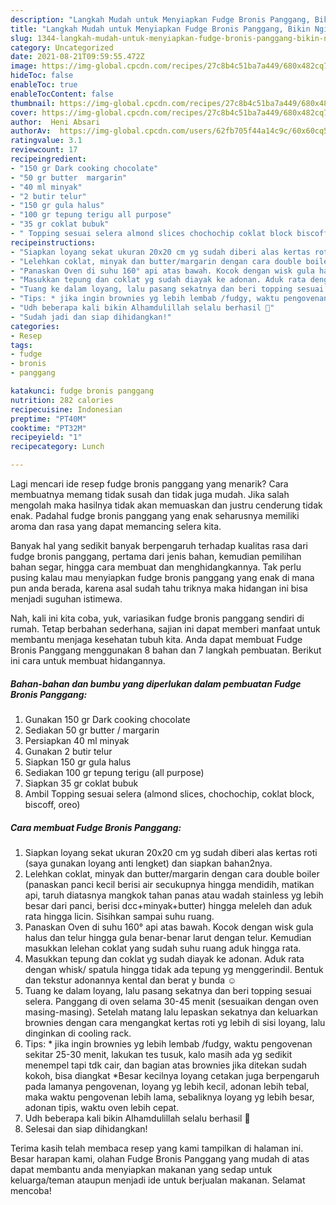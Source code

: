 ```yaml
---
description: "Langkah Mudah untuk Menyiapkan Fudge Bronis Panggang, Bikin Ngiler"
title: "Langkah Mudah untuk Menyiapkan Fudge Bronis Panggang, Bikin Ngiler"
slug: 1344-langkah-mudah-untuk-menyiapkan-fudge-bronis-panggang-bikin-ngiler
category: Uncategorized
date: 2021-08-21T09:59:55.472Z
image: https://img-global.cpcdn.com/recipes/27c8b4c51ba7a449/680x482cq70/fudge-bronis-panggang-foto-resep-utama.jpg
hideToc: false
enableToc: true
enableTocContent: false
thumbnail: https://img-global.cpcdn.com/recipes/27c8b4c51ba7a449/680x482cq70/fudge-bronis-panggang-foto-resep-utama.jpg
cover: https://img-global.cpcdn.com/recipes/27c8b4c51ba7a449/680x482cq70/fudge-bronis-panggang-foto-resep-utama.jpg
author:  Heni Absari
authorAv:  https://img-global.cpcdn.com/users/62fb705f44a14c9c/60x60cq50/avatar.jpg
ratingvalue: 3.1
reviewcount: 17
recipeingredient:
- "150 gr Dark cooking chocolate"
- "50 gr butter  margarin"
- "40 ml minyak"
- "2 butir telur"
- "150 gr gula halus"
- "100 gr tepung terigu all purpose"
- "35 gr coklat bubuk"
- " Topping sesuai selera almond slices chochochip coklat block biscoff oreo"
recipeinstructions:
- "Siapkan loyang sekat ukuran 20x20 cm yg sudah diberi alas kertas roti (saya gunakan loyang anti lengket) dan siapkan bahan2nya."
- "Lelehkan coklat, minyak dan butter/margarin dengan cara double boiler (panaskan panci kecil berisi air secukupnya hingga mendidih, matikan api, taruh diatasnya mangkok tahan panas atau wadah stainless yg lebih besar dari panci, berisi dcc+minyak+butter) hingga meleleh dan aduk rata hingga licin. Sisihkan sampai suhu ruang."
- "Panaskan Oven di suhu 160° api atas bawah. Kocok dengan wisk gula halus dan telur hingga gula benar-benar larut dengan telur. Kemudian masukkan lelehan coklat yang sudah suhu ruang aduk hingga rata."
- "Masukkan tepung dan coklat yg sudah diayak ke adonan. Aduk rata dengan whisk/ spatula hingga tidak ada tepung yg menggerindil. Bentuk dan tekstur adonannya kental dan berat y bunda ☺️"
- "Tuang ke dalam loyang, lalu pasang sekatnya dan beri topping sesuai selera. Panggang di oven selama 30-45 menit (sesuaikan dengan oven masing-masing). Setelah matang lalu lepaskan sekatnya dan keluarkan brownies dengan cara mengangkat kertas roti yg lebih di sisi loyang, lalu dinginkan di cooling rack."
- "Tips: * jika ingin brownies yg lebih lembab /fudgy, waktu pengovenan sekitar 25-30 menit, lakukan tes tusuk, kalo masih ada yg sedikit menempel tapi tdk cair, dan bagian atas brownies jika ditekan sudah kokoh, bisa diangkat *Besar kecilnya loyang cetakan juga berpengaruh pada lamanya pengovenan, loyang yg lebih kecil, adonan lebih tebal, maka waktu pengovenan lebih lama, sebaliknya loyang yg lebih besar, adonan tipis, waktu oven lebih cepat."
- "Udh beberapa kali bikin Alhamdulillah selalu berhasil 🥰"
- "Sudah jadi dan siap dihidangkan!"
categories:
- Resep
tags:
- fudge
- bronis
- panggang

katakunci: fudge bronis panggang 
nutrition: 282 calories
recipecuisine: Indonesian
preptime: "PT40M"
cooktime: "PT32M"
recipeyield: "1"
recipecategory: Lunch

---
```



Lagi mencari ide resep fudge bronis panggang yang menarik? Cara membuatnya memang tidak susah dan tidak juga mudah. Jika salah mengolah maka hasilnya tidak akan memuaskan dan justru cenderung tidak enak. Padahal fudge bronis panggang yang enak seharusnya memiliki aroma dan rasa yang dapat memancing selera kita.


Banyak hal yang sedikit banyak berpengaruh terhadap kualitas rasa dari fudge bronis panggang, pertama dari jenis bahan, kemudian pemilihan bahan segar, hingga cara membuat dan menghidangkannya. Tak perlu pusing kalau mau menyiapkan fudge bronis panggang yang enak di mana pun anda berada, karena asal sudah tahu triknya maka hidangan ini bisa menjadi suguhan istimewa.




Nah, kali ini kita coba, yuk, variasikan fudge bronis panggang sendiri di rumah. Tetap berbahan sederhana, sajian ini dapat memberi manfaat untuk membantu menjaga kesehatan tubuh kita. Anda dapat membuat Fudge Bronis Panggang menggunakan 8 bahan dan 7 langkah pembuatan. Berikut ini cara untuk membuat hidangannya.

<!--inarticleads1-->

##### Bahan-bahan dan bumbu yang diperlukan dalam pembuatan Fudge Bronis Panggang:

1. Gunakan 150 gr Dark cooking chocolate
1. Sediakan 50 gr butter / margarin
1. Persiapkan 40 ml minyak
1. Gunakan 2 butir telur
1. Siapkan 150 gr gula halus
1. Sediakan 100 gr tepung terigu (all purpose)
1. Siapkan 35 gr coklat bubuk
1. Ambil  Topping sesuai selera (almond slices, chochochip, coklat block, biscoff, oreo)




<!--inarticleads2-->

##### Cara membuat Fudge Bronis Panggang:

1. Siapkan loyang sekat ukuran 20x20 cm yg sudah diberi alas kertas roti (saya gunakan loyang anti lengket) dan siapkan bahan2nya.
1. Lelehkan coklat, minyak dan butter/margarin dengan cara double boiler (panaskan panci kecil berisi air secukupnya hingga mendidih, matikan api, taruh diatasnya mangkok tahan panas atau wadah stainless yg lebih besar dari panci, berisi dcc+minyak+butter) hingga meleleh dan aduk rata hingga licin. Sisihkan sampai suhu ruang.
1. Panaskan Oven di suhu 160° api atas bawah. Kocok dengan wisk gula halus dan telur hingga gula benar-benar larut dengan telur. Kemudian masukkan lelehan coklat yang sudah suhu ruang aduk hingga rata.
1. Masukkan tepung dan coklat yg sudah diayak ke adonan. Aduk rata dengan whisk/ spatula hingga tidak ada tepung yg menggerindil. Bentuk dan tekstur adonannya kental dan berat y bunda ☺️
1. Tuang ke dalam loyang, lalu pasang sekatnya dan beri topping sesuai selera. Panggang di oven selama 30-45 menit (sesuaikan dengan oven masing-masing). Setelah matang lalu lepaskan sekatnya dan keluarkan brownies dengan cara mengangkat kertas roti yg lebih di sisi loyang, lalu dinginkan di cooling rack.
1. Tips: * jika ingin brownies yg lebih lembab /fudgy, waktu pengovenan sekitar 25-30 menit, lakukan tes tusuk, kalo masih ada yg sedikit menempel tapi tdk cair, dan bagian atas brownies jika ditekan sudah kokoh, bisa diangkat *Besar kecilnya loyang cetakan juga berpengaruh pada lamanya pengovenan, loyang yg lebih kecil, adonan lebih tebal, maka waktu pengovenan lebih lama, sebaliknya loyang yg lebih besar, adonan tipis, waktu oven lebih cepat.
1. Udh beberapa kali bikin Alhamdulillah selalu berhasil 🥰
1. Selesai dan siap dihidangkan!



Terima kasih telah membaca resep yang kami tampilkan di halaman ini. Besar harapan kami, olahan Fudge Bronis Panggang yang mudah di atas dapat membantu anda menyiapkan makanan yang sedap untuk keluarga/teman ataupun menjadi ide untuk berjualan makanan. Selamat mencoba!
